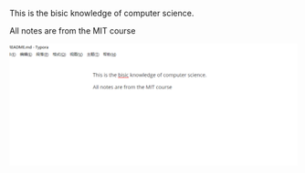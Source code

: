 This is the bisic knowledge of computer science.

All notes are from the MIT course

![image-20220721160238052](README.assets/image-20220721160238052.png)